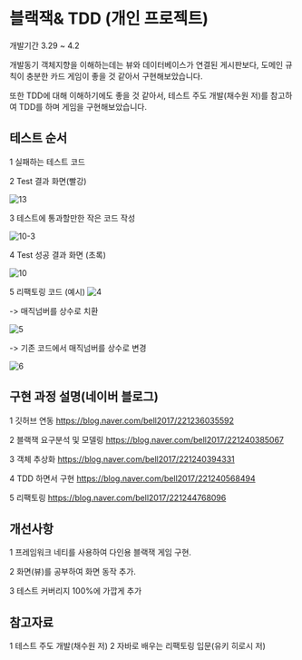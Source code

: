 <h1>블랙잭& TDD (개인 프로젝트)</h1>

개발기간
3.29 ~ 4.2

개발동기 
객체지향을 이해하는데는 뷰와 데이터베이스가 연결된 게시판보다, 도메인 규칙이 충분한 카드 게임이 좋을 것 같아서 구현해보았습니다.

또한 TDD에 대해 이해하기에도 좋을 것 같아서,
테스트 주도 개발(채수원 저)를 참고하여
TDD를 하며 게임을 구현해보았습니다.


<h2>테스트 순서</h2>

1 실패하는 테스트 코드

2 Test 결과 화면(빨강)

![13](https://user-images.githubusercontent.com/32535590/38289628-20b38cca-3812-11e8-92f9-418ff148af21.PNG)


3 테스트에 통과할만한 작은 코드 작성

![10-3](https://user-images.githubusercontent.com/32535590/38289720-93c2ecec-3812-11e8-9f89-b0f0be021423.PNG)


4 Test 성공 결과 화면 (초록)

![10](https://user-images.githubusercontent.com/32535590/38289604-0369b392-3812-11e8-83eb-548a4cc00f65.PNG)


5 리팩토링 코드 (예시)
![4](https://user-images.githubusercontent.com/32535590/38292956-c0ca9f88-3820-11e8-980c-435e7cff21ad.PNG)

-> 매직넘버를 상수로 치환

![5](https://user-images.githubusercontent.com/32535590/38292997-e1d6a26c-3820-11e8-900c-59838a76bd15.PNG)

-> 기존 코드에서 매직넘버를 상수로 변경 

![6](https://user-images.githubusercontent.com/32535590/38292998-e50256f2-3820-11e8-9275-24a756c69d1e.PNG)



<h2>구현 과정 설명(네이버 블로그)</h2>

1 깃허브 연동 https://blog.naver.com/bell2017/221236035592

2 블랙잭 요구분석 및 모델링 https://blog.naver.com/bell2017/221240385067

3 객체 추상화 https://blog.naver.com/bell2017/221240394331

4 TDD 하면서 구현  https://blog.naver.com/bell2017/221240568494

5 리팩토링   https://blog.naver.com/bell2017/221244768096
 


<h2>개선사항</h2>

1 프레임워크 네티를 사용하여 다인용 블랙잭 게임 구현.

2 화면(뷰)를 공부하여 화면 동작 추가.

3 테스트 커버리지 100%에 가깝게 추가 



<h2>참고자료</h2>

1 테스트 주도 개발(채수원 저)
2 자바로 배우는 리팩토링 입문(유키 히로시 저)
